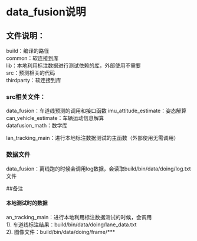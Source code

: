 # data_fusion说明
## 文件说明：
 build：编译的路径  
 common：软连接到库  
 lib：本地利用标注数据进行测试依赖的库，外部使用不需要  
src：预测相关的代码  
thirdparty：软连接到库  

### src相关文件：
data_fusion：车道线预测的调用和接口函数
imu_attitude_estimate：姿态解算  
can_vehicle_estimate：车辆运动信息解算  
datafusion_math：数学库  

lan_tracking_main：进行本地标注数据测试的主函数（外部使用无需调用）

### 数据文件
data_fusion：离线跑的时候会调用log数据，会读取build/bin/data/doing/log.txt文件


##备注
#### 本地测试时的数据
an_tracking_main：进行本地利用标注数据测试的时候，会调用  
1). 车道线标注结果：build/bin/data/doing/lane_data.txt  
2). 图像文件：build/bin/data/doing/frame/***  